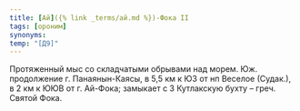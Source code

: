 ```yaml
---
title: [Ай]({% link _terms/ай.md %})-Фока II
tags: [ороним]
synonyms:
temp: "[Д9]"
---
```


Протяженный мыс со складчатыми обрывами над морем. Юж. продолжение г.
Панаянын-Каясы, в 5,5 км к ЮЗ от нп Веселое (Судак.), в 2 км к ЮЮВ от г.
Ай-Фока; замыкает с З Кутлакскую бухту – греч. Святой Фока.
